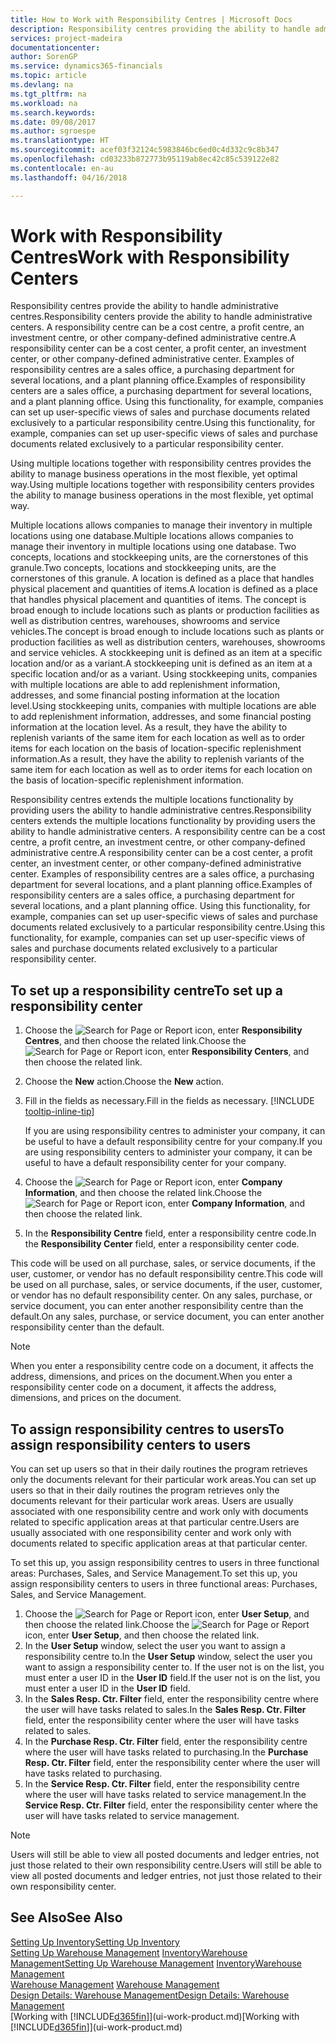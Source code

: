 ```yaml
---
title: How to Work with Responsibility Centres | Microsoft Docs
description: Responsibility centres providing the ability to handle administrative centres. A responsibility centre can be a cost centre, a profit centre, an investment centre, or other company-defined administrative centre.
services: project-madeira
documentationcenter: 
author: SorenGP
ms.service: dynamics365-financials
ms.topic: article
ms.devlang: na
ms.tgt_pltfrm: na
ms.workload: na
ms.search.keywords: 
ms.date: 09/08/2017
ms.author: sgroespe
ms.translationtype: HT
ms.sourcegitcommit: acef03f32124c5983846bc6ed0c4d332c9c8b347
ms.openlocfilehash: cd03233b872773b95119ab8ec42c85c539122e82
ms.contentlocale: en-au
ms.lasthandoff: 04/16/2018

---
```

# <a name="work-with-responsibility-centers"></a><span data-ttu-id="88d04-104">Work with Responsibility Centres</span><span class="sxs-lookup"><span data-stu-id="88d04-104">Work with Responsibility Centers</span></span>
<span data-ttu-id="88d04-105">Responsibility centres provide the ability to handle administrative centres.</span><span class="sxs-lookup"><span data-stu-id="88d04-105">Responsibility centers provide the ability to handle administrative centers.</span></span> <span data-ttu-id="88d04-106">A responsibility centre can be a cost centre, a profit centre, an investment centre, or other company-defined administrative centre.</span><span class="sxs-lookup"><span data-stu-id="88d04-106">A responsibility center can be a cost center, a profit center, an investment center, or other company-defined administrative center.</span></span> <span data-ttu-id="88d04-107">Examples of responsibility centres are a sales office, a purchasing department for several locations, and a plant planning office.</span><span class="sxs-lookup"><span data-stu-id="88d04-107">Examples of responsibility centers are a sales office, a purchasing department for several locations, and a plant planning office.</span></span> <span data-ttu-id="88d04-108">Using this functionality, for example, companies can set up user-specific views of sales and purchase documents related exclusively to a particular responsibility centre.</span><span class="sxs-lookup"><span data-stu-id="88d04-108">Using this functionality, for example, companies can set up user-specific views of sales and purchase documents related exclusively to a particular responsibility center.</span></span>  

<span data-ttu-id="88d04-109">Using multiple locations together with responsibility centres provides the ability to manage business operations in the most flexible, yet optimal way.</span><span class="sxs-lookup"><span data-stu-id="88d04-109">Using multiple locations together with responsibility centers provides the ability to manage business operations in the most flexible, yet optimal way.</span></span>

<span data-ttu-id="88d04-110">Multiple locations allows companies to manage their inventory in multiple locations using one database.</span><span class="sxs-lookup"><span data-stu-id="88d04-110">Multiple locations allows companies to manage their inventory in multiple locations using one database.</span></span> <span data-ttu-id="88d04-111">Two concepts, locations and stockkeeping units, are the cornerstones of this granule.</span><span class="sxs-lookup"><span data-stu-id="88d04-111">Two concepts, locations and stockkeeping units, are the cornerstones of this granule.</span></span> <span data-ttu-id="88d04-112">A location is defined as a place that handles physical placement and quantities of items.</span><span class="sxs-lookup"><span data-stu-id="88d04-112">A location is defined as a place that handles physical placement and quantities of items.</span></span> <span data-ttu-id="88d04-113">The concept is broad enough to include locations such as plants or production facilities as well as distribution centres, warehouses, showrooms and service vehicles.</span><span class="sxs-lookup"><span data-stu-id="88d04-113">The concept is broad enough to include locations such as plants or production facilities as well as distribution centers, warehouses, showrooms and service vehicles.</span></span> <span data-ttu-id="88d04-114">A stockkeeping unit is defined as an item at a specific location and/or as a variant.</span><span class="sxs-lookup"><span data-stu-id="88d04-114">A stockkeeping unit is defined as an item at a specific location and/or as a variant.</span></span> <span data-ttu-id="88d04-115">Using stockkeeping units, companies with multiple locations are able to add replenishment information, addresses, and some financial posting information at the location level.</span><span class="sxs-lookup"><span data-stu-id="88d04-115">Using stockkeeping units, companies with multiple locations are able to add replenishment information, addresses, and some financial posting information at the location level.</span></span> <span data-ttu-id="88d04-116">As a result, they have the ability to replenish variants of the same item for each location as well as to order items for each location on the basis of location-specific replenishment information.</span><span class="sxs-lookup"><span data-stu-id="88d04-116">As a result, they have the ability to replenish variants of the same item for each location as well as to order items for each location on the basis of location-specific replenishment information.</span></span>  

<span data-ttu-id="88d04-117">Responsibility centres extends the multiple locations functionality by providing users the ability to handle administrative centres.</span><span class="sxs-lookup"><span data-stu-id="88d04-117">Responsibility centers extends the multiple locations functionality by providing users the ability to handle administrative centers.</span></span> <span data-ttu-id="88d04-118">A responsibility centre can be a cost centre, a profit centre, an investment centre, or other company-defined administrative centre.</span><span class="sxs-lookup"><span data-stu-id="88d04-118">A responsibility center can be a cost center, a profit center, an investment center, or other company-defined administrative center.</span></span> <span data-ttu-id="88d04-119">Examples of responsibility centres are a sales office, a purchasing department for several locations, and a plant planning office.</span><span class="sxs-lookup"><span data-stu-id="88d04-119">Examples of responsibility centers are a sales office, a purchasing department for several locations, and a plant planning office.</span></span> <span data-ttu-id="88d04-120">Using this functionality, for example, companies can set up user-specific views of sales and purchase documents related exclusively to a particular responsibility centre.</span><span class="sxs-lookup"><span data-stu-id="88d04-120">Using this functionality, for example, companies can set up user-specific views of sales and purchase documents related exclusively to a particular responsibility center.</span></span>

## <a name="to-set-up-a-responsibility-center"></a><span data-ttu-id="88d04-121">To set up a responsibility centre</span><span class="sxs-lookup"><span data-stu-id="88d04-121">To set up a responsibility center</span></span>  
1. <span data-ttu-id="88d04-122">Choose the ![Search for Page or Report](media/ui-search/search_small.png "Search for Page or Report icon") icon, enter **Responsibility Centres**, and then choose the related link.</span><span class="sxs-lookup"><span data-stu-id="88d04-122">Choose the ![Search for Page or Report](media/ui-search/search_small.png "Search for Page or Report icon") icon, enter **Responsibility Centers**, and then choose the related link.</span></span>  
2. <span data-ttu-id="88d04-123">Choose the **New** action.</span><span class="sxs-lookup"><span data-stu-id="88d04-123">Choose the **New** action.</span></span>  
3. <span data-ttu-id="88d04-124">Fill in the fields as necessary.</span><span class="sxs-lookup"><span data-stu-id="88d04-124">Fill in the fields as necessary.</span></span> [!INCLUDE [tooltip-inline-tip](includes/tooltip-inline-tip_md.md)]  

   <span data-ttu-id="88d04-125">If you are using responsibility centres to administer your company, it can be useful to have a default responsibility centre for your company.</span><span class="sxs-lookup"><span data-stu-id="88d04-125">If you are using responsibility centers to administer your company, it can be useful to have a default responsibility center for your company.</span></span>
4. <span data-ttu-id="88d04-126">Choose the ![Search for Page or Report](media/ui-search/search_small.png "Search for Page or Report icon") icon, enter **Company Information**, and then choose the related link.</span><span class="sxs-lookup"><span data-stu-id="88d04-126">Choose the ![Search for Page or Report](media/ui-search/search_small.png "Search for Page or Report icon") icon, enter **Company Information**, and then choose the related link.</span></span>
5. <span data-ttu-id="88d04-127">In the **Responsibility Centre** field, enter a responsibility centre code.</span><span class="sxs-lookup"><span data-stu-id="88d04-127">In the **Responsibility Center** field, enter a responsibility center code.</span></span>

<span data-ttu-id="88d04-128">This code will be used on all purchase, sales, or service documents, if the user, customer, or vendor has no default responsibility centre.</span><span class="sxs-lookup"><span data-stu-id="88d04-128">This code will be used on all purchase, sales, or service documents, if the user, customer, or vendor has no default responsibility center.</span></span> <span data-ttu-id="88d04-129">On any sales, purchase, or service document, you can enter another responsibility centre than the default.</span><span class="sxs-lookup"><span data-stu-id="88d04-129">On any sales, purchase, or service document, you can enter another responsibility center than the default.</span></span>

> [!NOTE]  
>  <span data-ttu-id="88d04-130">When you enter a responsibility centre code on a document, it affects the address, dimensions, and prices on the document.</span><span class="sxs-lookup"><span data-stu-id="88d04-130">When you enter a responsibility center code on a document, it affects the address, dimensions, and prices on the document.</span></span>  

## <a name="to-assign-responsibility-centers-to-users"></a><span data-ttu-id="88d04-131">To assign responsibility centres to users</span><span class="sxs-lookup"><span data-stu-id="88d04-131">To assign responsibility centers to users</span></span>  
<span data-ttu-id="88d04-132">You can set up users so that in their daily routines the program retrieves only the documents relevant for their particular work areas.</span><span class="sxs-lookup"><span data-stu-id="88d04-132">You can set up users so that in their daily routines the program retrieves only the documents relevant for their particular work areas.</span></span> <span data-ttu-id="88d04-133">Users are usually associated with one responsibility centre and work only with documents related to specific application areas at that particular centre.</span><span class="sxs-lookup"><span data-stu-id="88d04-133">Users are usually associated with one responsibility center and work only with documents related to specific application areas at that particular center.</span></span>  

<span data-ttu-id="88d04-134">To set this up, you assign responsibility centres to users in three functional areas: Purchases, Sales, and Service Management.</span><span class="sxs-lookup"><span data-stu-id="88d04-134">To set this up, you assign responsibility centers to users in three functional areas: Purchases, Sales, and Service Management.</span></span>  

1.  <span data-ttu-id="88d04-135">Choose the ![Search for Page or Report](media/ui-search/search_small.png "Search for Page or Report icon") icon, enter **User Setup**, and then choose the related link.</span><span class="sxs-lookup"><span data-stu-id="88d04-135">Choose the ![Search for Page or Report](media/ui-search/search_small.png "Search for Page or Report icon") icon, enter **User Setup**, and then choose the related link.</span></span>  
2.  <span data-ttu-id="88d04-136">In the **User Setup** window, select the user you want to assign a responsibility centre to.</span><span class="sxs-lookup"><span data-stu-id="88d04-136">In the **User Setup** window, select the user you want to assign a responsibility center to.</span></span> <span data-ttu-id="88d04-137">If the user not is on the list, you must enter a user ID in the **User ID** field.</span><span class="sxs-lookup"><span data-stu-id="88d04-137">If the user not is on the list, you must enter a user ID in the **User ID** field.</span></span>  
3.  <span data-ttu-id="88d04-138">In the **Sales Resp. Ctr. Filter** field, enter the responsibility centre where the user will have tasks related to sales.</span><span class="sxs-lookup"><span data-stu-id="88d04-138">In the **Sales Resp. Ctr. Filter** field, enter the responsibility center where the user will have tasks related to sales.</span></span>  
4.  <span data-ttu-id="88d04-139">In the **Purchase Resp. Ctr. Filter** field, enter the responsibility centre where the user will have tasks related to purchasing.</span><span class="sxs-lookup"><span data-stu-id="88d04-139">In the **Purchase Resp. Ctr. Filter** field, enter the responsibility center where the user will have tasks related to purchasing.</span></span>  
5.  <span data-ttu-id="88d04-140">In the **Service Resp. Ctr. Filter** field, enter the responsibility centre where the user will have tasks related to service management.</span><span class="sxs-lookup"><span data-stu-id="88d04-140">In the **Service Resp. Ctr. Filter** field, enter the responsibility center where the user will have tasks related to service management.</span></span>  

> [!NOTE]  
>  <span data-ttu-id="88d04-141">Users will still be able to view all posted documents and ledger entries, not just those related to their own responsibility centre.</span><span class="sxs-lookup"><span data-stu-id="88d04-141">Users will still be able to view all posted documents and ledger entries, not just those related to their own responsibility center.</span></span>

## <a name="see-also"></a><span data-ttu-id="88d04-142">See Also</span><span class="sxs-lookup"><span data-stu-id="88d04-142">See Also</span></span>  
[<span data-ttu-id="88d04-143">Setting Up Inventory</span><span class="sxs-lookup"><span data-stu-id="88d04-143">Setting Up Inventory</span></span>](inventory-setup-inventory.md)  
<span data-ttu-id="88d04-144">[Setting Up Warehouse Management](warehouse-setup-warehouse.md)
[Inventory](inventory-manage-inventory.md)[Warehouse Management](warehouse-manage-warehouse.md)</span><span class="sxs-lookup"><span data-stu-id="88d04-144">[Setting Up Warehouse Management](warehouse-setup-warehouse.md)
[Inventory](inventory-manage-inventory.md)[Warehouse Management](warehouse-manage-warehouse.md)</span></span>  
<span data-ttu-id="88d04-145">[Warehouse Management](warehouse-manage-warehouse.md)  </span><span class="sxs-lookup"><span data-stu-id="88d04-145">[Warehouse Management](warehouse-manage-warehouse.md)  </span></span>  
[<span data-ttu-id="88d04-146">Design Details: Warehouse Management</span><span class="sxs-lookup"><span data-stu-id="88d04-146">Design Details: Warehouse Management</span></span>](design-details-warehouse-management.md)  
<span data-ttu-id="88d04-147">[Working with [!INCLUDE[d365fin](includes/d365fin_md.md)]](ui-work-product.md)</span><span class="sxs-lookup"><span data-stu-id="88d04-147">[Working with [!INCLUDE[d365fin](includes/d365fin_md.md)]](ui-work-product.md)</span></span>

